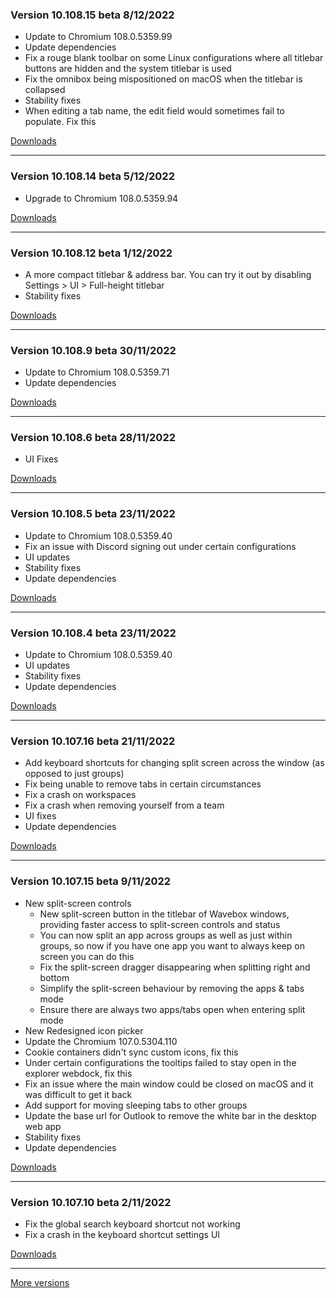<h3>Version 10.108.15 beta <span class="date">8/12/2022</span></h3>
<ul>
  <li>Update to Chromium 108.0.5359.99</li>
  <li>Update dependencies</li>
  <li>Fix a rouge blank toolbar on some Linux configurations where all titlebar buttons are hidden and the system titlebar is used</li>
  <li>Fix the omnibox being mispositioned on macOS when the titlebar is collapsed</li>
  <li>Stability fixes</li>
  <li>When editing a tab name, the edit field would sometimes fail to populate. Fix this</li>
</ul>

[Downloads](https://wavebox.io/download/release/10.108.15.3)

---

<h3>Version 10.108.14 beta <span class="date">5/12/2022</span></h3>
<ul>
  <li>Upgrade to Chromium 108.0.5359.94</li>
</ul>

[Downloads](https://wavebox.io/download/release/10.108.14.3)

---

<h3>Version 10.108.12 beta <span class="date">1/12/2022</span></h3>
<ul>
  <li>
    A more compact titlebar & address bar. You can try it out by disabling
    Settings &gt; UI &gt; Full-height titlebar
  </li>
  <li>Stability fixes</li>
</ul>

[Downloads](https://wavebox.io/download/release/10.108.12.3)

---

<h3>Version 10.108.9 beta <span class="date">30/11/2022</span></h3>
<ul>
  <li>Update to Chromium 108.0.5359.71</li>
  <li>Update dependencies</li>
</ul>

[Downloads](https://wavebox.io/download/release/10.108.9.3)

---

<h3>Version 10.108.6 beta <span class="date">28/11/2022</span></h3>
<ul>
  <li>UI Fixes</li>
</ul>

[Downloads](https://wavebox.io/download/release/10.108.6.3)

---

<h3>Version 10.108.5 beta <span class="date">23/11/2022</span></h3>
<ul>
  <li>Update to Chromium 108.0.5359.40</li>
  <li>Fix an issue with Discord signing out under certain configurations</li>
  <li>UI updates</li>
  <li>Stability fixes</li>
  <li>Update dependencies</li>
</ul>

[Downloads](https://wavebox.io/download/release/10.108.5.3)

---

<h3>Version 10.108.4 beta <span class="date">23/11/2022</span></h3>
<ul>
  <li>Update to Chromium 108.0.5359.40</li>
  <li>UI updates</li>
  <li>Stability fixes</li>
  <li>Update dependencies</li>
</ul>

[Downloads](https://wavebox.io/download/release/10.108.4.3)

---

<h3>Version 10.107.16 beta <span class="date">21/11/2022</span></h3>
<ul>
  <li>Add keyboard shortcuts for changing split screen across the window (as opposed to just groups)</li>
  <li>Fix being unable to remove tabs in certain circumstances</li>
  <li>Fix a crash on workspaces</li>
  <li>Fix a crash when removing yourself from a team</li>
  <li>UI fixes</li>
  <li>Update dependencies</li>
</ul>

[Downloads](https://wavebox.io/download/release/10.107.16.3)

---

<h3>Version 10.107.15 beta <span class="date">9/11/2022</span></h3>
<ul>
  <li>
    New split-screen controls
    <ul>
      <li>
        New split-screen button in the titlebar of Wavebox windows, providing faster access to
        split-screen controls and status
      </li>
      <li>
        You can now split an app across groups as well as just within groups, so now if you have
        one app you want to always keep on screen you can do this
      </li>
      <li>Fix the split-screen dragger disappearing when splitting right and bottom</li>
      <li>Simplify the split-screen behaviour by removing the apps & tabs mode</li>
      <li>Ensure there are always two apps/tabs open when entering split mode</li>
    </ul>
  </li>
  <li>New Redesigned icon picker</li>
  <li>Update the Chromium 107.0.5304.110</li>
  <li>Cookie containers didn't sync custom icons, fix this</li>
  <li>Under certain configurations the tooltips failed to stay open in the explorer webdock, fix this</li>
  <li>Fix an issue where the main window could be closed on macOS and it was difficult to get it back</li>
  <li>Add support for moving sleeping tabs to other groups</li>
  <li>Update the base url for Outlook to remove the white bar in the desktop web app</li>
  <li>Stability fixes</li>
  <li>Update dependencies</li>
</ul>

[Downloads](https://wavebox.io/download/release/10.107.15.3)

---

<h3>Version 10.107.10 beta <span class="date">2/11/2022</span></h3>
<ul>
  <li>Fix the global search keyboard shortcut not working</li>
  <li>Fix a crash in the keyboard shortcut settings UI</li>
</ul>

[Downloads](https://wavebox.io/download/release/10.107.10.3)

---
[More versions](https://wavebox.io/changelog/beta/)